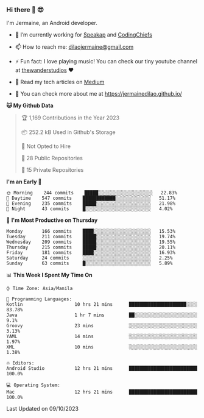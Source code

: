### Hi there 👋 😎
I'm Jermaine, an Android developer.

- 🔭 I’m currently working for [Speakap](https://www.speakap.com/) and [CodingChiefs](https://codingchiefs.com/en/)

- 📫 How to reach me: dilaojermaine@gmail.com

- ⚡ Fun fact: I love playing music! You can check our tiny youtube channel at [thewanderstudios](https://www.youtube.com/thewanderstudios) ♥️

- 📖 Read my tech articles on [Medium](https://jermainedilao.medium.com/)

- 👀 You can check more about me at https://jermainedilao.github.io/

<!--
**jermainedilao/jermainedilao** is a ✨ _special_ ✨ repository because its `README.md` (this file) appears on your GitHub profile.

Here are some ideas to get you started:

- 🔭 I’m currently working on ...
- 🌱 I’m currently learning ...
- 👯 I’m looking to collaborate on ...
- 🤔 I’m looking for help with ...
- 💬 Ask me about ...
- 📫 How to reach me: ...
- 😄 Pronouns: ...
- ⚡ Fun fact: ...
-->

<!--START_SECTION:waka-->
**🐱 My Github Data** 

> 🏆 1,169 Contributions in the Year 2023
 > 
> 📦 252.2 kB Used in Github's Storage 
 > 
> 🚫 Not Opted to Hire
 > 
> 📜 28 Public Repositories 
 > 
> 🔑 15 Private Repositories  
 > 
**I'm an Early 🐤** 

```text
🌞 Morning    244 commits    █████░░░░░░░░░░░░░░░░░░░░   22.83% 
🌆 Daytime    547 commits    ████████████░░░░░░░░░░░░░   51.17% 
🌃 Evening    235 commits    █████░░░░░░░░░░░░░░░░░░░░   21.98% 
🌙 Night      43 commits     █░░░░░░░░░░░░░░░░░░░░░░░░   4.02%

```
📅 **I'm Most Productive on Thursday** 

```text
Monday       166 commits    ████░░░░░░░░░░░░░░░░░░░░░   15.53% 
Tuesday      211 commits    █████░░░░░░░░░░░░░░░░░░░░   19.74% 
Wednesday    209 commits    █████░░░░░░░░░░░░░░░░░░░░   19.55% 
Thursday     215 commits    █████░░░░░░░░░░░░░░░░░░░░   20.11% 
Friday       181 commits    ████░░░░░░░░░░░░░░░░░░░░░   16.93% 
Saturday     24 commits     ░░░░░░░░░░░░░░░░░░░░░░░░░   2.25% 
Sunday       63 commits     █░░░░░░░░░░░░░░░░░░░░░░░░   5.89%

```


📊 **This Week I Spent My Time On** 

```text
⌚︎ Time Zone: Asia/Manila

💬 Programming Languages: 
Kotlin                   10 hrs 21 mins      █████████████████████░░░░   83.78% 
Java                     1 hr 7 mins         ██░░░░░░░░░░░░░░░░░░░░░░░   9.1% 
Groovy                   23 mins             ░░░░░░░░░░░░░░░░░░░░░░░░░   3.13% 
YAML                     14 mins             ░░░░░░░░░░░░░░░░░░░░░░░░░   1.97% 
XML                      10 mins             ░░░░░░░░░░░░░░░░░░░░░░░░░   1.38%

🔥 Editors: 
Android Studio           12 hrs 21 mins      █████████████████████████   100.0%

💻 Operating System: 
Mac                      12 hrs 21 mins      █████████████████████████   100.0%

```


 Last Updated on 09/10/2023
<!--END_SECTION:waka-->
